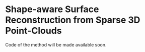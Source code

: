 # Shape-aware Surface Reconstruction from Sparse 3D Point-Clouds
Code of the method will be made available soon.
